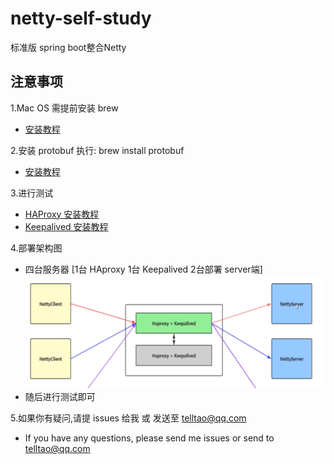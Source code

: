 # netty-self-study
标准版 spring boot整合Netty

## 注意事项
1.Mac OS 需提前安装 brew
* [安装教程](https://brew.sh/)

2.安装 protobuf     执行: brew install protobuf
* [安装教程](https://blog.csdn.net/love666666shen/article/details/89228450)


3.进行测试
* [HAProxy 安装教程](https://blog.csdn.net/wangqsse/article/details/106053776)
* [Keepalived 安装教程](https://www.cnblogs.com/dcrq/p/5642680.html)

4.部署架构图
* 四台服务器 [1台 HAproxy 1台 Keepalived  2台部署 server端]
![图片](./images/telltao.jpg)
* 随后进行测试即可

5.如果你有疑问,请提 issues 给我 或 发送至 telltao@qq.com
* If you have any questions, please send me issues or send to telltao@qq.com
